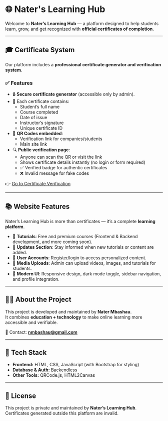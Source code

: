 # 🌐 Nater's Learning Hub

Welcome to **Nater’s Learning Hub** — a platform designed to help students learn, grow, and get recognized with **official certificates of completion**.  

---

## 🎓 Certificate System
Our platform includes a **professional certificate generator and verification system**.

### ✅ Features
- 🔒 **Secure certificate generator** (accessible only by admin).  
- 📜 Each certificate contains:
  - Student’s full name  
  - Course completed  
  - Date of issue  
  - Instructor’s signature  
  - Unique certificate ID  
- 📱 **QR Codes embedded**:
  - Verification link for companies/students  
  - Main site link  
- 🔍 **Public verification page**:
  - Anyone can scan the QR or visit the link  
  - Shows certificate details instantly (no login or form required)  
  - ✅ Verified badge for authentic certificates  
  - ❌ Invalid message for fake codes  

👉 [Go to Certificate Verification](https://naterhub.github.io/naterhubvarify/)

---

## 📚 Website Features
Nater’s Learning Hub is more than certificates — it’s a complete **learning platform**.

- 🎥 **Tutorials**: Free and premium courses (Frontend & Backend development, and more coming soon).  
- 🔔 **Updates Section**: Stay informed when new tutorials or content are added.  
- 👤 **User Accounts**: Register/login to access personalized content.  
- 📂 **Media Uploads**: Admin can upload videos, images, and tutorials for students.  
- 🌙 **Modern UI**: Responsive design, dark mode toggle, sidebar navigation, and profile integration.  

---

## 🧑‍🏫 About the Project
This project is developed and maintained by **Nater Mbashau**.  
It combines **education + technology** to make online learning more accessible and verifiable.  

📧 Contact: **nmbashau@gmail.com**  

---

## 🚀 Tech Stack
- **Frontend:** HTML, CSS, JavaScript (with Bootstrap for styling)  
- **Database & Auth:** Backendless  
- **Other Tools:** QRCode.js, HTML2Canvas  

---

## 📜 License
This project is private and maintained by **Nater’s Learning Hub**.  
Certificates generated outside this platform are invalid.
